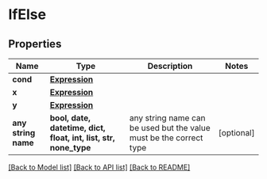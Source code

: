 # IfElse


## Properties
Name | Type | Description | Notes
------------ | ------------- | ------------- | -------------
**cond** | [**Expression**](Expression.md) |  | 
**x** | [**Expression**](Expression.md) |  | 
**y** | [**Expression**](Expression.md) |  | 
**any string name** | **bool, date, datetime, dict, float, int, list, str, none_type** | any string name can be used but the value must be the correct type | [optional]

[[Back to Model list]](../README.md#documentation-for-models) [[Back to API list]](../README.md#documentation-for-api-endpoints) [[Back to README]](../README.md)


